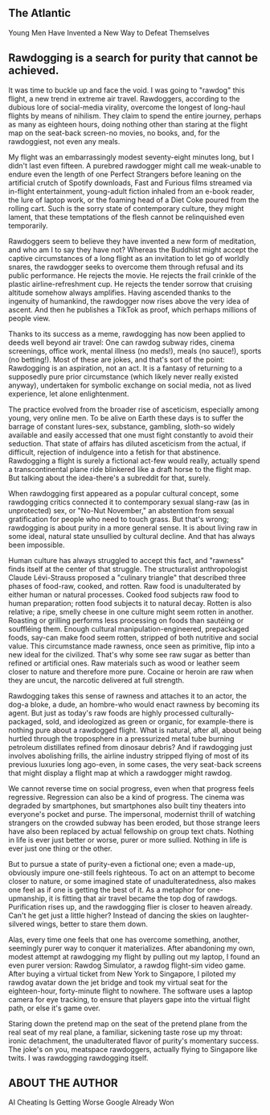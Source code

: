 ## The Atlantic

Young Men Have Invented a New Way to Defeat Themselves


## Rawdogging is a search for purity that cannot be achieved.

It was time to buckle up and face the void. I was going to "rawdog" this flight, a new trend in extreme air travel. Rawdoggers, according to the dubious lore of social-media virality, overcome the longest of long-haul flights by means of nihilism. They claim to spend the entire journey, perhaps as many as eighteen hours, doing nothing other than staring at the flight map on the seat-back screen-no movies, no books, and, for the rawdoggiest, not even any meals.

My flight was an embarrassingly modest seventy-eight minutes long, but I didn't last even fifteen. A purebred rawdogger might call me weak-unable to endure even the length of one Perfect Strangers before leaning on the artificial crutch of Spotify downloads, Fast and Furious films streamed via in-flight entertainment, young-adult fiction inhaled from an e-book reader, the lure of laptop work, or the foaming head of a Diet Coke poured from the rolling cart. Such is the sorry state of contemporary culture, they might lament, that these temptations of the flesh cannot be relinquished even temporarily.

Rawdoggers seem to believe they have invented a new form of meditation, and who am I to say they have not? Whereas the Buddhist might accept the captive circumstances of a long flight as an invitation to let go of worldly snares, the rawdogger seeks to overcome them through refusal and its public performance. He rejects the movie. He rejects the frail crinkle of the plastic airline-refreshment cup. He rejects the tender sorrow that cruising altitude somehow always amplifies. Having ascended thanks to the ingenuity of humankind, the rawdogger now rises above the very idea of ascent. And then he publishes a TikTok as proof, which perhaps millions of people view.

Thanks to its success as a meme, rawdogging has now been applied to deeds well beyond air travel: One can rawdog subway rides, cinema screenings, office work, mental illness (no meds!), meals (no sauce!), sports (no betting!). Most of these are jokes, and that's sort of the point: Rawdogging is an aspiration, not an act. It is a fantasy of returning to a supposedly pure prior circumstance (which likely never really existed anyway), undertaken for symbolic exchange on social media, not as lived experience, let alone enlightenment.

The practice evolved from the broader rise of asceticism, especially among young, very online men. To be alive on Earth these days is to suffer the barrage of constant lures-sex, substance, gambling, sloth-so widely available and easily accessed that one must fight constantly to avoid their seduction. That state of affairs has diluted asceticism from the actual, if difficult, rejection of indulgence into a fetish for that abstinence. Rawdogging a flight is surely a fictional act-few would really, actually spend a transcontinental plane ride blinkered like a draft horse to the flight map. But talking about the idea-there's a subreddit for that, surely.

When rawdogging first appeared as a popular cultural concept, some rawdogging critics connected it to contemporary sexual slang-raw (as in unprotected) sex, or "No-Nut November," an abstention from sexual gratification for people who need to touch grass. But that's wrong; rawdogging is about purity in a more general sense. It is about living raw in some ideal, natural state unsullied by cultural decline. And that has always been impossible.

Human culture has always struggled to accept this fact, and "rawness" finds itself at the center of that struggle. The structuralist anthropologist Claude Lévi-Strauss proposed a "culinary triangle" that described three phases of food-raw, cooked, and rotten. Raw food is unadulterated by either human or natural processes. Cooked food subjects raw food to human preparation; rotten food subjects it to natural decay. Rotten is also relative; a ripe, smelly cheese in one culture might seem rotten in another. Roasting or grilling performs less processing on foods than sautéing or souffléing them. Enough cultural manipulation-engineered, prepackaged foods, say-can make food seem rotten, stripped of both nutritive and social value. This circumstance made rawness, once seen as primitive, flip into a new ideal for the civilized. That's why some see raw sugar as better than refined or artificial ones. Raw materials such as wood or leather seem closer to nature and therefore more pure. Cocaine or heroin are raw when they are uncut, the narcotic delivered at full strength.

Rawdogging takes this sense of rawness and attaches it to an actor, the dog-a bloke, a dude, an hombre-who would enact rawness by becoming its agent. But just as today's raw foods are highly processed culturally-packaged, sold, and ideologized as green or organic, for example-there is nothing pure about a rawdogged flight. What is natural, after all, about being hurtled through the troposphere in a pressurized metal tube burning petroleum distillates refined from dinosaur debris? And if rawdogging just involves abolishing frills, the airline industry stripped flying of most of its previous luxuries long ago-even, in some cases, the very seat-back screens that might display a flight map at which a rawdogger might rawdog.

We cannot reverse time on social progress, even when that progress feels regressive. Regression can also be a kind of progress. The cinema was degraded by smartphones, but smartphones also built tiny theaters into everyone's pocket and purse. The impersonal, modernist thrill of watching strangers on the crowded subway has been eroded, but those strange leers have also been replaced by actual fellowship on group text chats. Nothing in life is ever just better or worse, purer or more sullied. Nothing in life is ever just one thing or the other.

But to pursue a state of purity-even a fictional one; even a made-up, obviously impure one-still feels righteous. To act on an attempt to become closer to nature, or some imagined state of unadulteratedness, also makes one feel as if one is getting the best of it. As a metaphor for one-upmanship, it is fitting that air travel became the top dog of rawdogs. Purification rises up, and the rawdogging flier is closer to heaven already. Can't he get just a little higher? Instead of dancing the skies on laughter-silvered wings, better to stare them down.

Alas, every time one feels that one has overcome something, another, seemingly purer way to conquer it materializes. After abandoning my own, modest attempt at rawdogging my flight by pulling out my laptop, I found an even purer version: Rawdog Simulator, a rawdog flight-sim video game. After buying a virtual ticket from New York to Singapore, I piloted my rawdog avatar down the jet bridge and took my virtual seat for the eighteen-hour, forty-minute flight to nowhere. The software uses a laptop camera for eye tracking, to ensure that players gape into the virtual flight path, or else it's game over.

Staring down the pretend map on the seat of the pretend plane from the real seat of my real plane, a familiar, sickening taste rose up my throat: ironic detachment, the unadulterated flavor of purity's momentary success. The joke's on you, meatspace rawdoggers, actually flying to Singapore like twits. I was rawdogging rawdogging itself.


## ABOUT THE AUTHOR

AI Cheating Is Getting Worse Google Already Won